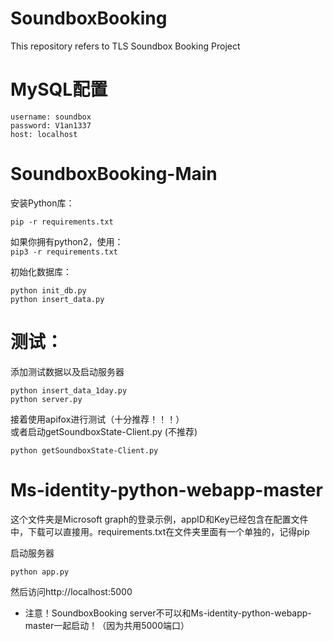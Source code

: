# SoundboxBooking

This repository refers to TLS Soundbox Booking Project

# MySQL配置
 
```
username: soundbox
password: V1an1337
host: localhost
```

# SoundboxBooking-Main

安装Python库：


```pip -r requirements.txt```

如果你拥有python2，使用：  
```pip3 -r requirements.txt```

初始化数据库：

```
python init_db.py
python insert_data.py
```

# 测试：

添加测试数据以及启动服务器

```
python insert_data_1day.py
python server.py
```

接着使用apifox进行测试（十分推荐！！！）  
或者启动getSoundboxState-Client.py (不推荐)

```
python getSoundboxState-Client.py
```

# Ms-identity-python-webapp-master

这个文件夹是Microsoft graph的登录示例，appID和Key已经包含在配置文件中，下载可以直接用。requirements.txt在文件夹里面有一个单独的，记得pip

启动服务器

```
python app.py
```

然后访问http://localhost:5000

* 注意！SoundboxBooking server不可以和Ms-identity-python-webapp-master一起启动！（因为共用5000端口）
